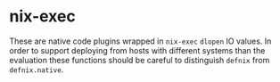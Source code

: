 nix-exec
=========

These are native code plugins wrapped in `nix-exec` `dlopen` IO values. In order
to support deploying from hosts with different systems than the evaluation
these functions should be careful to distinguish `defnix` from `defnix.native`.
